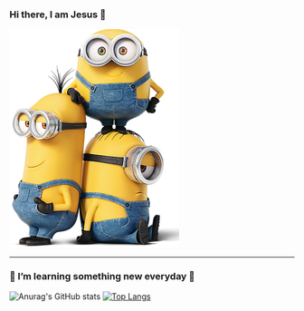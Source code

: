 ### Hi there, I am Jesus 👋

![Image text](https://github.com/VallecillaJesus/VallecillaJesus/blob/main/yes.jpg)
___________________________________________________________________________________________
### 🌱 I’m learning something new everyday 🙂
![Anurag's GitHub stats](https://github-readme-stats.vercel.app/api?username=vallecillajesus&theme=radical)
[![Top Langs](https://github-readme-stats.vercel.app/api/top-langs/?username=vallecillajesus&theme=radical)](https://github.com/anuraghazra/github-readme-stats)


<!--
**VallecillaJesus/VallecillaJesus** is a ✨ _special_ ✨ repository because its `README.md` (this file) appears on your GitHub profile.
Here are some ideas to get you started:
- 🔭 I’m currently working on ...
- 🌱 I’m currently learning ...
- 👯 I’m looking to collaborate on ...
- 🤔 I’m looking for help with ...
- 💬 Ask me about ...
- 📫 How to reach me: ...
- 😄 Pronouns: ...
- ⚡ Fun fact: ...
-->



